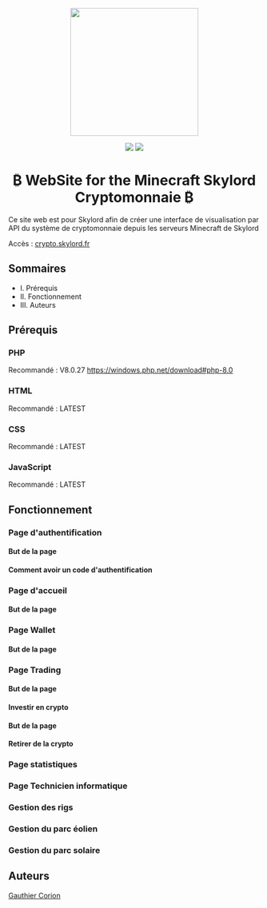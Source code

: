 <p align="center">
      <img src="https://skylord.fr/logo.png" width="256">
      <p align="center">
          <img src="https://img.shields.io/github/contributors/MisterGranti67/Crypto-website">
          <img src="https://img.shields.io/github/last-commit/MisterGranti67/Crypto-website">
      </p>
      <h1 align="center">
        ₿ WebSite for the Minecraft Skylord Cryptomonnaie ₿
      </h1>
      <p>Ce site web est pour Skylord afin de créer une interface de visualisation par API du système de cryptomonnaie depuis les serveurs Minecraft de Skylord</p>
      <p>Accès : <a href="https://crypto.skylord.fr">crypto.skylord.fr</a>
</p>

## Sommaires

<ul> 
    <li>I. Prérequis</li>
    <li>II. Fonctionnement</li>
    <li>III. Auteurs</li>
</ul>

## Prérequis
### PHP
Recommandé : V8.0.27
<a href="https://windows.php.net/download#php-8.0">https://windows.php.net/download#php-8.0</a>
### HTML
Recommandé : LATEST

### CSS
Recommandé : LATEST

### JavaScript
Recommandé : LATEST

## Fonctionnement
### Page d'authentification 
#### But de la page
#### Comment avoir un code d'authentification
### Page d'accueil 
#### But de la page 
### Page Wallet
#### But de la page 
### Page Trading
#### But de la page 
#### Investir en crypto
#### But de la page 
#### Retirer de la crypto
### Page statistiques
### Page Technicien informatique
### Gestion des rigs
### Gestion du parc éolien
### Gestion du parc solaire 


## Auteurs
[Gauthier Corion](https://github.com/MisterGranti67)

